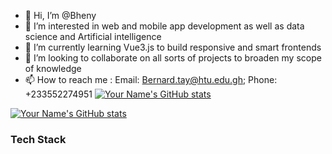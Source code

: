 - 👋 Hi, I’m @Bheny
- 👀 I’m interested in web and mobile app development as well as data science and Artificial intelligence
- 🌱 I’m currently learning Vue3.js to build responsive and smart frontends
- 💞️ I’m looking to collaborate on all sorts of projects to broaden my scope of knowledge 
- 📫 How to reach me : Email: Bernard.tay@htu.edu.gh; Phone: +233552274951 
[![Your Name's GitHub stats](https://github-readme-stats.vercel.app/api?username=Bheny&show_icons=true&theme=radical)](https://github.com/anuraghazra/github-readme-stats)

[![Your Name's GitHub stats](https://github-readme-streak-stats.herokuapp.com/?user=Bheny&theme=radical)](https://github.com/DenverCoder1/github-readme-streak-stats)

### Tech Stack
<!-- TODO-START -->
<!-- TODO-END -->

<!---
Bheny/Bheny is a ✨ special ✨ repository because its `README.md` (this file) appears on your GitHub profile.
You can click the Preview link to take a look at your changes.
--->
